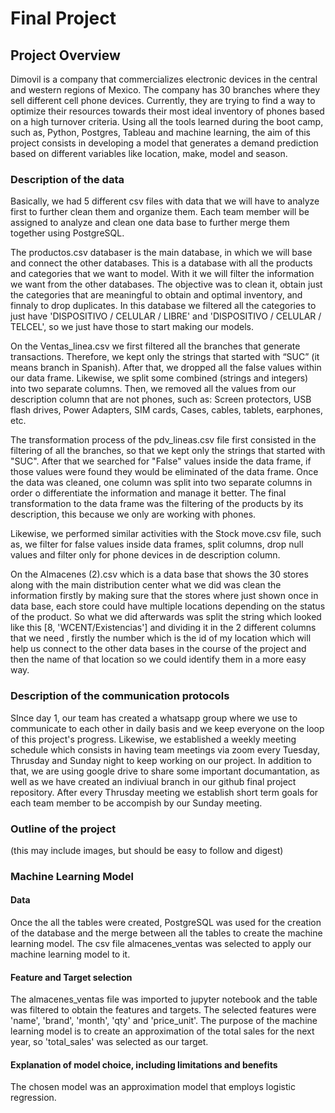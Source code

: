 

# Final Project
## Project Overview
Dimovil is a company that commercializes electronic devices in the central and western regions of Mexico. The company has 30 branches where they sell different cell phone devices. Currently, they are trying to find a way to optimize their resources towards their most ideal inventory of phones based on a high turnover criteria.
Using all the tools learned during the boot camp, such as, Python, Postgres, Tableau and machine learning, the aim of this project consists in developing a model that generates a demand prediction based on different variables like location, make, model and season.  

### Description of the data
Basically, we had 5 different csv files with data that we will have to analyze first to further clean them and organize them.
Each team member will be assigned to analyze and clean one data base to further merge them together using PostgreSQL.


The productos.csv databaser is the main database, in which we will base and connect the other databases. This is a database with all the products and categories that we want to model. With it we will filter the information we want from the other databases. The objective was to clean it, obtain just the categories that are meaningful to obtain and optimal inventory, and finnaly to drop duplicates. In this database we filtered all the categories to just have 'DISPOSITIVO / CELULAR / LIBRE' and 'DISPOSITIVO / CELULAR / TELCEL', so we just have those to start making our models. 


On the Ventas_linea.csv we first filtered all the branches that generate transactions. Therefore, we kept only the strings that started with “SUC” (it means branch in Spanish).
After that, we dropped all the false values within our data frame. Likewise, we split some combined (strings and integers) into two separate columns.
Then, we removed all the values from our description column that are not phones, such as: Screen protectors, USB flash drives, Power Adapters, SIM cards, Cases, cables, tablets, earphones, etc.

The transformation process of the pdv_lineas.csv file first consisted in the filtering of all the branches, so that we kept only the strings that started with "SUC". After that we searched for "False" values inside the data frame, if those values were found they would be eliminated of the data frame. Once the data was cleaned, one column was split into two separate columns in order o differentiate the information and manage it better. The final transformation to the data frame was the filtering of the products by its description, this because we only are working with phones. 

Likewise, we performed similar activities with the Stock move.csv file, such as, we filter for false values inside data frames, split columns, drop null values and filter only for phone devices in de description column.

On the Almacenes (2).csv which is a data base that shows the 30 stores along with the main distribution center what we did was clean the information firstly by making sure that the stores where just shown once in data base, each store could have multiple locations depending on the status of the product. So what we did afterwards was split the string which looked like this [8, 'WCENT/Existencias'] and dividing it in the 2 different columns that we need , firstly the number which is the id of my location which will help us connect to the other data bases in the course of the project and then the name of that location so we could identify them in a more easy way.

### Description of the communication protocols
SInce day 1, our team has created a whatsapp group where we use to communicate to each other in daily basis and we keep everyone on the loop of this project's progress. Likewise, we established a weekly meeting schedule which consists in having team meetings via zoom every Tuesday, Thrusday and Sunday night to keep working on our project. 
In addition to that, we are using google drive to share some important documantation, as well as we have created an indiviual branch in our github final project repository. 
After every Thrusday meeting we establish short term goals for each team member to be accompish by our Sunday meeting. 

### Outline of the project 
(this may include images, but should be easy to follow and 
digest)

### Machine Learning Model
#### Data
Once the all the tables were created, PostgreSQL was used for the creation of the database and the merge between all the tables to create the machine learning model. The csv file almacenes_ventas was selected to apply our machine learning model to it. 

#### Feature and Target selection 
The almacenes_ventas file was imported to jupyter notebook and the table was filtered to obtain the features and targets. The selected features were 'name', 'brand', 'month', 'qty' and 'price_unit'. The purpose of the machine learning model is to create an approximation of the total sales for the next year, so 'total_sales' was selected as our target.  

#### Explanation of model choice, including limitations and benefits 
The chosen model was an approximation model that employs logistic regression.
